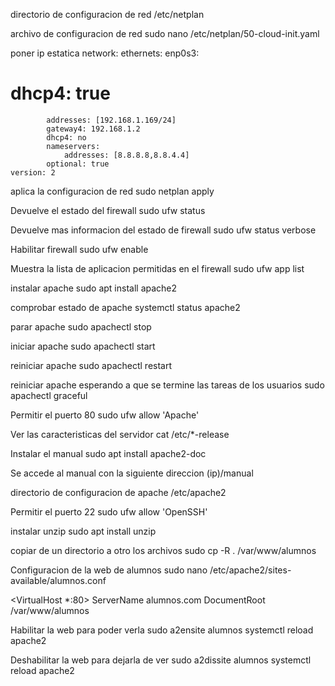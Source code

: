 directorio de configuracion de red
/etc/netplan

archivo de configuracion de red
sudo nano /etc/netplan/50-cloud-init.yaml

poner ip estatica
network:
    ethernets:
        enp0s3:
#            dhcp4: true
            addresses: [192.168.1.169/24]
            gateway4: 192.168.1.2
            dhcp4: no 
            nameservers:
                addresses: [8.8.8.8,8.8.4.4]
            optional: true
    version: 2

aplica la configuracion de red
sudo netplan apply

Devuelve el estado del firewall
sudo ufw status

Devuelve mas informacion del estado de firewall
sudo ufw status verbose

Habilitar firewall
sudo ufw enable

Muestra la lista de aplicacion permitidas en el firewall
sudo ufw app list

instalar apache
sudo apt install apache2

comprobar estado de apache
systemctl status apache2

parar apache
sudo apachectl stop

iniciar apache
sudo apachectl start

reiniciar apache
sudo apachectl restart

reiniciar apache esperando a que se termine las tareas de los usuarios
sudo apachectl graceful

Permitir el puerto 80
sudo ufw allow 'Apache'

Ver las caracteristicas del servidor
cat /etc/*-release

Instalar el manual
sudo apt install apache2-doc

Se accede al manual con la siguiente direccion
(ip)/manual

directorio de configuracion de apache
/etc/apache2

Permitir el puerto 22
sudo ufw allow 'OpenSSH'

instalar unzip
sudo apt install unzip

copiar de un directorio a otro los archivos
sudo cp -R . /var/www/alumnos

Configuracion de la web de alumnos
sudo nano /etc/apache2/sites-available/alumnos.conf

<VirtualHost *:80>
    ServerName alumnos.com
    DocumentRoot /var/www/alumnos
</VirtualHost>

Habilitar la web para poder verla
sudo a2ensite alumnos
systemctl reload apache2

Deshabilitar la web para dejarla de ver
sudo a2dissite alumnos
systemctl reload apache2
